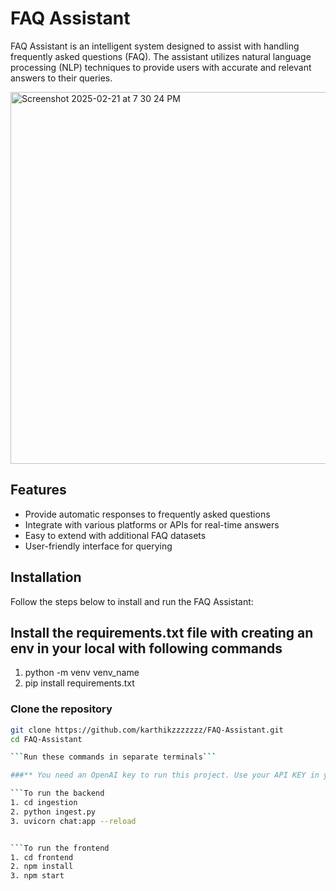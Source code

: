 # FAQ Assistant

FAQ Assistant is an intelligent system designed to assist with handling frequently asked questions (FAQ). The assistant utilizes natural language processing (NLP) techniques to provide users with accurate and relevant answers to their queries.


<img width="595" alt="Screenshot 2025-02-21 at 7 30 24 PM" src="https://github.com/user-attachments/assets/e8c60e63-3445-4255-b521-eaf003d813ed" />


## Features

- Provide automatic responses to frequently asked questions
- Integrate with various platforms or APIs for real-time answers
- Easy to extend with additional FAQ datasets
- User-friendly interface for querying

## Installation

Follow the steps below to install and run the FAQ Assistant:

## Install the requirements.txt file with creating an env in your local with following commands
1. python -m venv venv_name
2. pip install requirements.txt

### Clone the repository

```bash
git clone https://github.com/karthikzzzzzzz/FAQ-Assistant.git
cd FAQ-Assistant

```Run these commands in separate terminals```

###** You need an OpenAI key to run this project. Use your API KEY in your .env file**

```To run the backend
1. cd ingestion
2. python ingest.py
3. uvicorn chat:app --reload


```To run the frontend
1. cd frontend
2. npm install
3. npm start
